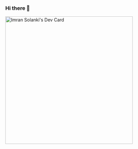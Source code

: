 ### Hi there 👋

<a href="https://app.daily.dev/imran-solanki"><img src="https://api.daily.dev/devcards/71e6aaba8c7f4b1d9351b8a8f2ae7304.png?r=az5" width="400" alt="Imran Solanki's Dev Card"/></a>

<!--
**imransolanki/imransolanki** is a ✨ _special_ ✨ repository because its `README.md` (this file) appears on your GitHub profile.

Here are some ideas to get you started:

- 🔭 I’m currently working on ...
- 🌱 I’m currently learning ...
- 👯 I’m looking to collaborate on ...
- 🤔 I’m looking for help with ...
- 💬 Ask me about ...
- 📫 How to reach me: ...
- 😄 Pronouns: ...
- ⚡ Fun fact: ...
-->
